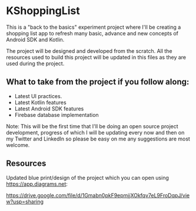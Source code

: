 # KShoppingList


This is a "back to the basics" experiment project where I'll be creating a shopping list app to refresh many basic, advance and new concepts of Android SDK and Kotlin.

The project will be designed and developed from the scratch.  All the resources used to build this project will be updated in this files as they are used during the project.

## What to take from the project if you follow along:
* Latest UI practices.
* Latest Kotlin features
* Latest Android SDK features
* Firebase database implementation
 

Note: This will be the first time that I'll be doing an open source project development, progress of which I will be updating every now and then on my Twitter and LinkedIn so please be easy on me any suggestions are most welcome.


## Resources
Updated blue print/design of the project which you can open using https://app.diagrams.net:

https://drive.google.com/file/d/1Gmabn0pkF9epmjjXOkfqv7eL9FroDqpJ/view?usp=sharing

